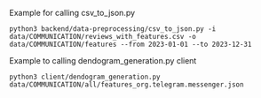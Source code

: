 Example for calling csv_to_json.py

```python3 backend/data-preprocessing/csv_to_json.py -i data/COMMUNICATION/reviews_with_features.csv -o data/COMMUNICATION/features --from 2023-01-01 --to 2023-12-31```

Example to calling dendogram_generation.py client

```python3 client/dendogram_generation.py data/COMMUNICATION/all/features_org.telegram.messenger.json```
